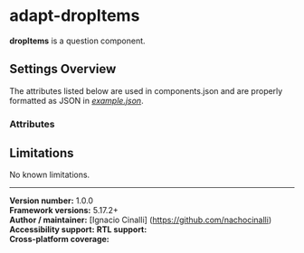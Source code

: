 # adapt-dropItems
 **dropItems** is a question component.

## Settings Overview
The attributes listed below are used in components.json and are properly formatted as JSON in  [*example.json*](https://github.com/nachocinalli/adapt-dropItems/blob/master/example.json).

### Attributes


## Limitations

No known limitations.

----------------------------
**Version number:**  1.0.0  
**Framework versions:** 5.17.2+  
**Author / maintainer:** [Ignacio Cinalli] (https://github.com/nachocinalli)  
**Accessibility support:** 
**RTL support:**   
**Cross-platform coverage:** 
